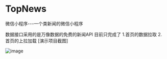 # TopNews
微信小程序---一个类新闻的微信小程序

数据接口采用的是万像数据的免费的新闻API
目前只完成了
1.首页的数据拉取
2.首页的上拉加载
[演示项目截图]

![image](https://github.com/DreamYAYA/TopNews/image/1.jpg)


